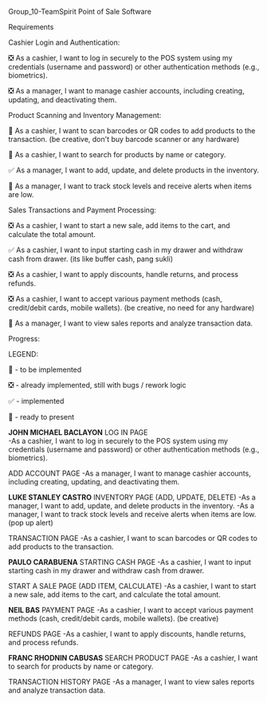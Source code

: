 Group_10-TeamSpirit
Point of Sale Software

Requirements

Cashier Login and Authentication:

❎ As a cashier, I want to log in securely to the POS system using my credentials (username and password) or other authentication methods (e.g., biometrics).

❎ As a manager, I want to manage cashier accounts, including creating, updating, and deactivating them.

Product Scanning and Inventory Management:

🔲 As a cashier, I want to scan barcodes or QR codes to add products to the transaction. (be creative, don't buy barcode scanner or any hardware)

🔲 As a cashier, I want to search for products by name or category.

✅ As a manager, I want to add, update, and delete products in the inventory.

🔲 As a manager, I want to track stock levels and receive alerts when items are low.

Sales Transactions and Payment Processing:

❎ As a cashier, I want to start a new sale, add items to the cart, and calculate the total amount.

✅ As a cashier, I want to input starting cash in my drawer and withdraw cash from drawer. (its like buffer cash, pang sukli)

❎ As a cashier, I want to apply discounts, handle returns, and process refunds.

❎ As a cashier, I want to accept various payment methods (cash, credit/debit cards, mobile wallets). (be creative, no need for any hardware)

🔲 As a manager, I want to view sales reports and analyze transaction data.

Progress:

LEGEND:

🔲 - to be implemented

❎ - already implemented, still with bugs / rework logic

✅ - implemented

🔱 - ready to present



**JOHN MICHAEL BACLAYON**
LOG IN PAGE 	
-As a cashier, I want to log in securely to the POS system using my credentials (username and password) or other authentication methods (e.g., biometrics).

ADD ACCOUNT PAGE 
-As a manager, I want to manage cashier accounts, including creating, updating, and deactivating them.



**LUKE STANLEY CASTRO**
INVENTORY PAGE (ADD, UPDATE, DELETE) 
-As a manager, I want to add, update, and delete products in the inventory.
-As a manager, I want to track stock levels and receive alerts when items are low.  (pop up alert)

TRANSACTION PAGE 
-As a cashier, I want to scan barcodes or QR codes to add products to the transaction.



**PAULO CARABUENA**
STARTING CASH PAGE 
-As a cashier, I want to input starting cash in my drawer and withdraw cash from drawer.

START A SALE PAGE (ADD ITEM, CALCULATE) 
-As a cashier, I want to start a new sale, add items to the cart, and calculate the total amount.



**NEIL BAS**
PAYMENT PAGE 
-As a cashier, I want to accept various payment methods (cash, credit/debit cards, mobile wallets). (be creative)

REFUNDS PAGE 
-As a cashier, I want to apply discounts, handle returns, and process refunds.


**FRANC RHODNIN CABUSAS**
SEARCH PRODUCT PAGE 
-As a cashier, I want to search for products by name or category.

TRANSACTION HISTORY PAGE 
-As a manager, I want to view sales reports and analyze transaction data.
